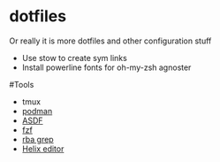 # dotfiles

Or really it is more dotfiles and other configuration stuff 

  * Use stow to create sym links
  * Install powerline fonts for oh-my-zsh agnoster

 #Tools
 * tmux
 * [podman](https://podman.io/)
 * [ASDF](https://asdf-vm.com/)
 * [fzf](https://github.com/junegunn/fzf)
 * [rba grep](https://github.com/phiresky/ripgrep-all)
 * [Helix editor](https://github.com/helix-editor/helix)
